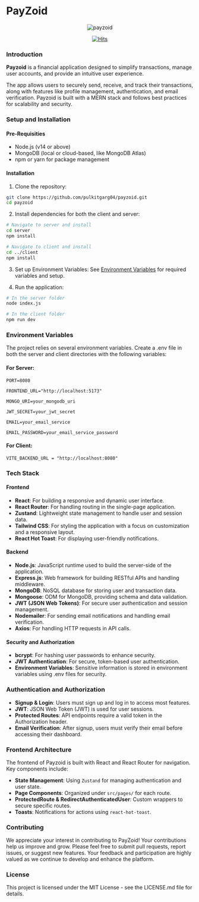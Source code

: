 # PayZoid
<p align="center">
  <img src="https://socialify.git.ci/pulkitgarg04/payzoid/image?font=Raleway&forks=1&issues=1&language=1&name=1&owner=1&pattern=Floating%20Cogs&pulls=1&stargazers=1&theme=Dark" alt="payzoid" />
</p>
<p align="center">
  <a href="https://hits.sh/github.com/pulkitgarg04/payzoid/">
    <img src="https://hits.sh/github.com/pulkitgarg04/payzoid.svg?style=plastic&color=0077bf" alt="Hits"/>
  </a>
</p>

### Introduction
**Payzoid** is a financial application designed to simplify transactions, manage user accounts, and provide an intuitive user experience.

The app allows users to securely send, receive, and track their transactions, along with features like profile management, authentication, and email verification. Payzoid is built with a MERN stack and follows best practices for scalability and security.

### Setup and Installation
#### Pre-Requisities
- Node.js (v14 or above)
- MongoDB (local or cloud-based, like MongoDB Atlas)
- npm or yarn for package management

#### Installation
1. Clone the repository:
```bash
git clone https://github.com/pulkitgarg04/payzoid.git
cd payzoid
```

2. Install dependencies for both the client and server:

```bash
# Navigate to server and install
cd server
npm install

# Navigate to client and install
cd ../client
npm install
```

3. Set up Environment Variables: See [Environment Variables](#environment-variables) for required variables and setup.

4. Run the application:
```bash
# In the server folder
node index.js

# In the client folder
npm run dev
```

### Environment Variables
The project relies on several environment variables. Create a .env file in both the server and client directories with the following variables:

#### For Server:
```
PORT=8080

FRONTEND_URL="http://localhost:5173"

MONGO_URI=your_mongodb_uri

JWT_SECRET=your_jwt_secret

EMAIL=your_email_service

EMAIL_PASSWORD=your_email_service_password
```

#### For Client:
```
VITE_BACKEND_URL = "http://localhost:8080"
```

### Tech Stack
#### Frontend
- **React**: For building a responsive and dynamic user interface.
- **React Router**: For handling routing in the single-page application.
- **Zustand**: Lightweight state management to handle user and session data.
- **Tailwind CSS**: For styling the application with a focus on customization and a responsive layout.
- **React Hot Toast**: For displaying user-friendly notifications.

#### Backend
- **Node.js**: JavaScript runtime used to build the server-side of the application.
- **Express.js**: Web framework for building RESTful APIs and handling middleware.
- **MongoDB**: NoSQL database for storing user and transaction data.
- **Mongoose**: ODM for MongoDB, providing schema and data validation.
- **JWT (JSON Web Tokens)**: For secure user authentication and session management.
- **Nodemailer**: For sending email notifications and handling email verification.
- **Axios**: For handling HTTP requests in API calls.

#### Security and Authorization
- **bcrypt**: For hashing user passwords to enhance security.
- **JWT Authentication**: For secure, token-based user authentication.
- **Environment Variables**: Sensitive information is stored in environment variables using .env files for security.

### Authentication and Authorization
- **Signup & Login**: Users must sign up and log in to access most features.
- **JWT**: JSON Web Token (JWT) is used for user sessions.
- **Protected Routes**: API endpoints require a valid token in the Authorization header.
- **Email Verification**: After signup, users must verify their email before accessing their dashboard.

### Frontend Architecture
The frontend of Payzoid is built with React and React Router for navigation. Key components include:

- **State Management**: Using `Zustand` for managing authentication and user state.
- **Page Components**: Organized under `src/pages/` for each route.
- **ProtectedRoute & RedirectAuthenticatedUser**: Custom wrappers to secure specific routes.
- **Toasts**: Notifications for actions using `react-hot-toast`.

### Contributing
We appreciate your interest in contributing to PayZoid! Your contributions help us improve and grow. Please feel free to submit pull requests, report issues, or suggest new features. Your feedback and participation are highly valued as we continue to develop and enhance the platform.

### License
This project is licensed under the MIT License - see the LICENSE.md file for details.